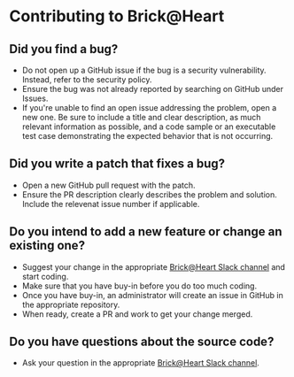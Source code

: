 # Contributing to Brick@Heart

## Did you find a bug?

- Do not open up a GitHub issue if the bug is a security vulnerability. Instead, refer to the security policy.
- Ensure the bug was not already reported by searching on GitHub under Issues.
- If you're unable to find an open issue addressing the problem, open a new one. Be sure to include a title and clear description, as much relevant information as possible, and a code sample or an executable test case demonstrating the expected behavior that is not occurring.

## Did you write a patch that fixes a bug?

- Open a new GitHub pull request with the patch.
- Ensure the PR description clearly describes the problem and solution. Include the relevenat issue number if applicable.

## Do you intend to add a new feature or change an existing one?

- Suggest your change in the appropriate [Brick@Heart Slack channel](https://brickatheart.slack.com) and start coding.
- Make sure that you have buy-in before you do too much coding.
- Once you have buy-in, an administrator will create an issue in GitHub in the appropriate repository.
- When ready, create a PR and work to get your change merged.

## Do you have questions about the source code?

- Ask your question in the appropriate [Brick@Heart Slack channel](https://brickatheart.slack.com).